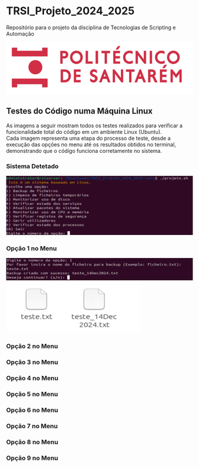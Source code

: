 # TRSI_Projeto_2024_2025
Repositório para o projeto da disciplina de Tecnologias de Scripting e Automação

![alt text](Imagens-PNGs/image-removebg-preview.png)

## Testes do Código numa Máquina Linux

As imagens a seguir mostram todos os testes realizados para verificar a funcionalidade total do código em um ambiente Linux (Ubuntu). <br /> 
Cada imagem representa uma etapa do processo de teste, desde a execução das opções no menu até os resultados obtidos no terminal, demonstrando que o código funciona corretamente no sistema.

### Sistema Detetado
![alt text](Imagens-PNGs/Sistemalinuxdetetado.png)

### Opção 1 no Menu
![alt text](Imagens-PNGs/menuopcao1.png)
![alt text](Imagens-PNGs/opcao1resultado.png)

### Opção 2 no Menu


### Opção 3 no Menu


### Opção 4 no Menu


### Opção 5 no Menu


### Opção 6 no Menu


### Opção 7 no Menu


### Opção 8 no Menu


### Opção 9 no Menu
